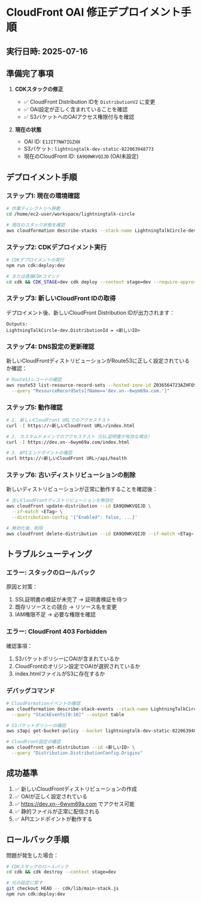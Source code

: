 # CloudFront OAI 修正デプロイメント手順

## 実行日時: 2025-07-16

## 準備完了事項

1. **CDKスタックの修正**
   - ✅ CloudFront Distribution IDを `DistributionV2` に変更
   - ✅ OAI設定が正しく含まれていることを確認
   - ✅ S3バケットへのOAIアクセス権限付与を確認

2. **現在の状態**
   - OAI ID: `E1JIT7NW7IGZXH`
   - S3バケット: `lightningtalk-dev-static-822063948773`
   - 現在のCloudFront ID: `EA9Q0WKVQIJD` (OAI未設定)

## デプロイメント手順

### ステップ1: 現在の環境確認

```bash
# 作業ディレクトリへ移動
cd /home/ec2-user/workspace/lightningtalk-circle

# 現在のスタック状態を確認
aws cloudformation describe-stacks --stack-name LightningTalkCircle-dev --query "Stacks[0].StackStatus"
```

### ステップ2: CDKデプロイメント実行

```bash
# CDKデプロイメントの実行
npm run cdk:deploy:dev

# または直接CDKコマンド
cd cdk && CDK_STAGE=dev cdk deploy --context stage=dev --require-approval never
```

### ステップ3: 新しいCloudFront IDの取得

デプロイメント後、新しいCloudFront Distribution IDが出力されます：

```
Outputs:
LightningTalkCircle-dev.DistributionId = <新しいID>
```

### ステップ4: DNS設定の更新確認

新しいCloudFrontディストリビューションがRoute53に正しく設定されているか確認：

```bash
# Route53レコードの確認
aws route53 list-resource-record-sets --hosted-zone-id Z036564723AZHFOSIARRI \
  --query "ResourceRecordSets[?Name=='dev.xn--6wym69a.com.']"
```

### ステップ5: 動作確認

```bash
# 1. 新しいCloudFront URLでのアクセステスト
curl -I https://<新しいCloudFront URL>/index.html

# 2. カスタムドメインでのアクセステスト（SSL証明書が有効な場合）
curl -I https://dev.xn--6wym69a.com/index.html

# 3. APIエンドポイントの確認
curl https://<新しいCloudFront URL>/api/health
```

### ステップ6: 古いディストリビューションの削除

新しいディストリビューションが正常に動作することを確認後：

```bash
# 古いCloudFrontディストリビューションを無効化
aws cloudfront update-distribution --id EA9Q0WKVQIJD \
  --if-match <ETag> \
  --distribution-config '{"Enabled": false, ...}'

# 無効化後、削除
aws cloudfront delete-distribution --id EA9Q0WKVQIJD --if-match <ETag>
```

## トラブルシューティング

### エラー: スタックのロールバック

原因と対策：

1. SSL証明書の検証が未完了 → 証明書検証を待つ
2. 既存リソースとの競合 → リソース名を変更
3. IAM権限不足 → 必要な権限を確認

### エラー: CloudFront 403 Forbidden

確認事項：

1. S3バケットポリシーにOAIが含まれているか
2. CloudFrontのオリジン設定でOAIが選択されているか
3. index.htmlファイルがS3に存在するか

### デバッグコマンド

```bash
# CloudFormationイベントの確認
aws cloudformation describe-stack-events --stack-name LightningTalkCircle-dev \
  --query "StackEvents[0:10]" --output table

# S3バケットポリシーの確認
aws s3api get-bucket-policy --bucket lightningtalk-dev-static-822063948773

# CloudFront設定の確認
aws cloudfront get-distribution --id <新しいID> \
  --query "Distribution.DistributionConfig.Origins"
```

## 成功基準

1. ✅ 新しいCloudFrontディストリビューションの作成
2. ✅ OAIが正しく設定されている
3. ✅ https://dev.xn--6wym69a.com でアクセス可能
4. ✅ 静的ファイルが正常に配信される
5. ✅ APIエンドポイントが動作する

## ロールバック手順

問題が発生した場合：

```bash
# CDKスタックのロールバック
cd cdk && cdk destroy --context stage=dev

# 元の設定に戻す
git checkout HEAD -- cdk/lib/main-stack.js
npm run cdk:deploy:dev
```
